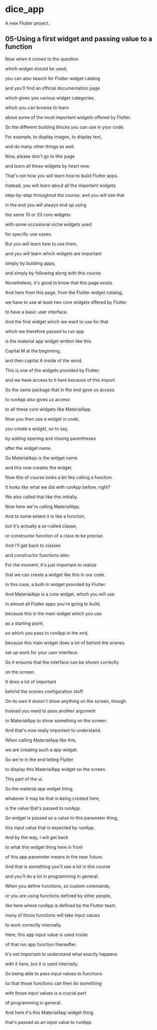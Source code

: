 # dice_app

A new Flutter project.

## 05-Using a first widget and passing value to a function 

Now when it comes to the question

which widget should be used,

you can also search for Flutter widget catalog

and you'll find an official documentation page

which gives you various widget categories,

which you can browse to learn

about some of the most important widgets offered by Flutter.

So the different building blocks you can use in your code.

For example, to display images, to display text,

and do many other things as well.

Now, please don't go to this page

and learn all these widgets by heart now.

That's not how you will learn how to build Flutter apps.

Instead, you will learn about all the important widgets

step-by-step throughout the course, and you will see that

in the end you will always end up using

the same 10 or 20 core widgets

with some occasional niche widgets used

for specific use cases.

But you will learn how to use them,

and you will learn which widgets are important

simply by building apps,

and simply by following along with this course.

Nonetheless, it's good to know that this page exists.

And here from this page, from the Flutter widget catalog,

we have to use at least two core widgets offered by Flutter

to have a basic user interface.

And the first widget which we want to use for that

which we therefore passed to run app

is the material app widget written like this.

Capital M at the beginning,

and then capital A inside of the word.

This is one of the widgets provided by Flutter,

and we have access to it here because of this import.

So the same package that in the end gave us access

to runApp also gives us access

to all these core widgets like MaterialApp.

Now you then use a widget in code,

you create a widget, so to say,

by adding opening and closing parentheses

after the widget name.

So MaterialApp is the widget name

and this now creates the widget.

Now this of course looks a bit like calling a function.

It looks like what we did with runApp before, right?

We also called that like this initially.

Now here we're calling MaterialApp.

And to some extent it is like a function,

but it's actually a so-called clause,

or constructor function of a class to be precise.

And I'll get back to classes

and constructor functions later.

For the moment, it's just important to realize

that we can create a widget like this in our code.

In this case, a built-in widget provided by Flutter.

And MaterialApp is a core widget, which you will use

in almost all Flutter apps you're going to build,

because this is the main widget which you use

as a starting point,

so which you pass to runApp in the end,

because this main widget does a lot of behind the scenes

set up work for your user interface.

So it ensures that the interface can be shown correctly

on the screen.

It does a lot of important

behind the scenes configuration stuff.

On its own it doesn't show anything on the screen, though.

Instead you need to pass another argument

to MaterialApp to show something on the screen.

And that's now really important to understand.

When calling MaterialApp like this,

we are creating such a app widget.

So we're in the end telling Flutter

to display this MaterialApp widget on the screen.

This part of the ui.

So the material app widget thing,

whatever it may be that is being created here,

is the value that's passed to runApp.

So widget is passed as a value to this parameter thing,

this input value that is expected by runApp.

And by the way, I will get back

to what this widget thing here in front

of this app parameter means in the near future.

And that is something you'll see a lot in this course

and you'll do a lot in programming in general.

When you define functions, so custom commands,

or you are using functions defined by other people,

like here where runApp is defined by the Flutter team,

many of those functions will take input values

to work correctly internally.

Here, this app input value is used inside

of that run app function thereafter.

It's not important to understand what exactly happens

with it here, but it is used internally.

So being able to pass input values to functions

so that those functions can then do something

with those input values is a crucial part

of programming in general.

And here it's this MaterialApp widget thing

that's passed as an input value to runApp.

